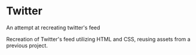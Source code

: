 # Twitter
An attempt at recreating twitter's feed

Recreation of Twitter's feed utilizing HTML and CSS, reusing assets from a previous project.
